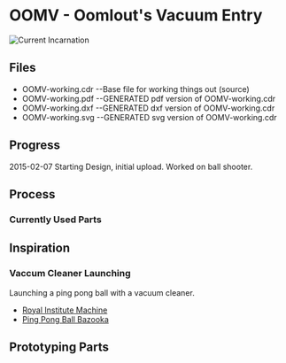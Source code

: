 # OOMV - Oomlout's Vacuum Entry

![Current Incarnation](OOMV-working_420.jpg)

## Files

* OOMV-working.cdr	--Base file for working things out (source)
* OOMV-working.pdf	--GENERATED pdf version of OOMV-working.cdr
* OOMV-working.dxf	--GENERATED dxf version of OOMV-working.cdr
* OOMV-working.svg	--GENERATED svg version of OOMV-working.cdr

## Progress

2015-02-07 Starting Design, initial upload. Worked on ball shooter.

## Process

### Currently Used Parts

	

## Inspiration

### Vaccum Cleaner Launching
Launching a ping pong ball with a vacuum cleaner.
* [Royal Institute Machine](https://www.youtube.com/watch?v=Rq62uPdKSWs)
* [Ping Pong Ball Bazooka](https://www.youtube.com/watch?v=ix0_xlDk2sQ)
	

## Prototyping Parts
